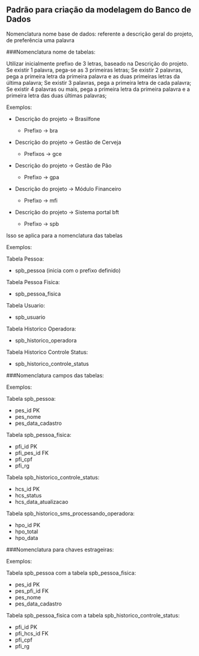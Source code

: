 Padrão para criação da modelagem do Banco de Dados
---------------------------------------------------

Nomenclatura nome base de dados:
 referente a descrição geral do projeto, de preferência uma palavra


###Nomenclatura nome de tabelas:

Utilizar inicialmente prefixo de 3 letras, baseado na Descrição do projeto.
Se existir 1 palavra, pega-se as 3 primeiras letras;
Se existir 2 palavras, pega a primeira letra da primeira palavra e as duas primeiras letras da última palavra;
Se existir 3 palavras, pega a primeira letra de cada palavra;
Se existir 4 palavras ou mais, pega a primeira letra da primeira palavra e a primeira letra das duas últimas palavras;


Exemplos:

 - Descrição do projeto -> Brasilfone
 	- Prefixo -> bra

 - Descrição do projeto -> Gestão de Cerveja
 	- Prefixos -> gce

 - Descrição do projeto -> Gestão de Pão
	- Prefixo -> gpa

 - Descrição do projeto -> Módulo Financeiro
	- Prefixo -> mfi

 - Descrição do projeto -> Sistema portal bft
	- Prefixo -> spb


Isso se aplica para a nomenclatura das tabelas


Exemplos:

Tabela Pessoa:
 - spb_pessoa (inicia com o prefixo definido)

Tabela Pessoa Fisica:
 - spb_pessoa_fisica

Tabela Usuario:
 - spb_usuario

Tabela Historico Operadora:
 - spb_historico_operadora

Tabela Historico Controle Status:
 - spb_historico_controle_status


###Nomenclatura campos das tabelas:

Exemplos:

Tabela spb_pessoa:
 - pes_id PK
 - pes_nome
 - pes_data_cadastro

Tabela spb_pessoa_fisica:
 - pfi_id PK
 - pfi_pes_id FK
 - pfi_cpf
 - pfi_rg

Tabela spb_historico_controle_status:
 - hcs_id PK
 - hcs_status
 - hcs_data_atualizacao

Tabela spb_historico_sms_processando_operadora:
 - hpo_id PK
 - hpo_total
 - hpo_data


###Nomenclatura para chaves estrageiras:

Exemplos:

Tabela spb_pessoa com a tabela spb_pessoa_fisica:
 - pes_id PK
 - pes_pfi_id FK
 - pes_nome
 - pes_data_cadastro

Tabela spb_pessoa_fisica com a tabela spb_historico_controle_status:
 - pfi_id PK
 - pfi_hcs_id FK
 - pfi_cpf
 - pfi_rg
